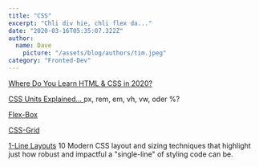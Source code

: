```yaml
---
title: "CSS"
excerpt: "Chli div hie, chli flex da..."
date: "2020-03-16T05:35:07.322Z"
author:
  name: Dave
    picture: "/assets/blog/authors/tim.jpeg"
category: "Fronted-Dev"
---
```


[Where Do You Learn HTML & CSS in 2020?](https://css-tricks.com/where-do-you-learn-html-css-in-2020/)

[CSS Units Explained... ](https://dev.to/cheralathann/css-units-explained-3178) px, rem, em, vh, vw, oder %?

[Flex-Box](https://css-tricks.com/snippets/css/a-guide-to-flexbox/a)

[CSS-Grid](https://css-tricks.com/snippets/css/complete-guide-grid/)

[1-Line Layouts](https://1linelayouts.glitch.me/) 10 Modern CSS layout and sizing techniques that highlight just how robust and impactful a "single-line" of styling code can be.
